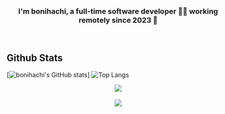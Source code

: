 <!--
<div align="center">
<img src="https://rishavanand.github.io/static/images/greetings.gif" align="center" style="width: 100%" />
</div>
-->
  

### <div align="center">I'm bonihachi, a full-time software developer 👨‍💻 working remotely since 2023 🚀</div>  
  
<!--
- 🔭 I’m currently working on [Github Profilinator](https://github.com/rishavanand/github-profilinator)  
  

- 🌱 I’m currently learning Hyperledger and Kubernetes  
  

- ❓ Ask me about anything related to MERN stack and related technologies  
  

- ⚡ Fun fact: I use tabs over spaces  
-->

<br/>  

## Github Stats

[![bonihachi's GitHub stats](https://github-readme-stats.vercel.app/api?username=bonihachi&show_icons=true&rank_icon=github&theme=nord)]
![Top Langs](https://github-readme-stats.vercel.app/api/top-langs/?username=bonihachi\&hide_progress=true)


<div align="center"><img src="https://spotify-github-profile.vercel.app/api/view?uid=take_it_21&cover_image=true&theme=default&show_offline=false&background_color=121212&interchange=true" /></div>  

<br/>  

<div align="center">
  <img src="https://komarev.com/ghpvc/?username=bonihachi&&style=flat-square" align="center" />
</div>  
